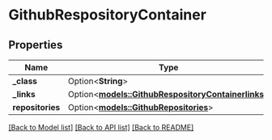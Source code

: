# GithubRespositoryContainer

## Properties

Name | Type | Description | Notes
------------ | ------------- | ------------- | -------------
**_class** | Option<**String**> |  | [optional]
**_links** | Option<[**models::GithubRespositoryContainerlinks**](GithubRespositoryContainerlinks.md)> |  | [optional]
**repositories** | Option<[**models::GithubRepositories**](GithubRepositories.md)> |  | [optional]

[[Back to Model list]](../README.md#documentation-for-models) [[Back to API list]](../README.md#documentation-for-api-endpoints) [[Back to README]](../README.md)


